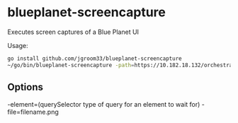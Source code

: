 # blueplanet-screencapture

Executes screen captures of a Blue Planet UI

Usage:

```bash
go install github.com/jgroom33/blueplanet-screencapture
~/go/bin/blueplanet-screencapture -path=https://10.182.18.132/orchestrate/#/list/resource-types -element=.main-body -file=foo.png
```

## Options

-element=(querySelector type of query for an element to wait for)
-file=filename.png
